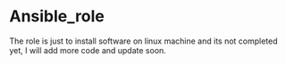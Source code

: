 # Ansible_role
The role is just to install software on linux machine and its not completed yet, I will add more code and update soon.
